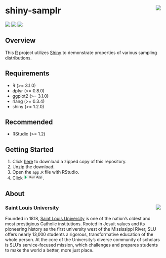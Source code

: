
<!-- Generated by README.Rmd: editing is futile -->

# shiny-samplr <img src="img/hexSticker_small.png" align="right" />

[![](https://img.shields.io/badge/status-under%20development-red.svg)](https://github.com/schuelkem/shiny-samplr/)
[![](https://img.shields.io/github/release/schuelkem/shiny-samplr.svg?label=version)](https://github.com/schuelkem/shiny-samplr/releases)
[![](https://img.shields.io/github/last-commit/schuelkem/shiny-samplr.svg)](https://github.com/schuelkem/shiny-samplr/commits/master)

## Overview

This [R](https://cloud.r-project.org) project utilizes
[Shiny](https://shiny.rstudio.com/) to demonstrate properties of various
sampling distributions.

## Requirements

  - R (\>= 3.1.0)
  - dplyr (\>= 0.8.0)
  - ggplot2 (\>= 3.1.0)
  - rlang (\>= 0.3.4)
  - shiny (\>= 1.2.0)

## Recommended

  - RStudio (\>= 1.2)

## Getting Started

1.  Click
    [here](https://github.com/schuelkem/shiny-samplr/archive/master.zip)
    to download a zipped copy of this repository.
2.  Unzip the download.
3.  Open the `app.R` file with RStudio.
4.  Click <img src="img/run_app_button.png" height="16px">.

## About

### Saint Louis University <img src="img/slu.png" align="right" />

Founded in 1818, [Saint Louis University](https://www.slu.edu) is one of
the nation’s oldest and most prestigious Catholic institutions. Rooted
in Jesuit values and its pioneering history as the first university west
of the Mississippi River, SLU offers nearly 13,000 students a rigorous,
transformative education of the whole person. At the core of the
University’s diverse community of scholars is SLU’s service-focused
mission, which challenges and prepares students to make the world a
better, more just place.
